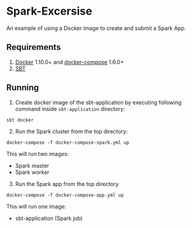 # Spark-Excersise
An example of using a Docker image to create and submit a Spark App.

## Requirements
1. [Docker](https://docs.docker.com/engine/installation/) 1.10.0+ and [docker-compose](https://docs.docker.com/compose/) 1.6.0+
2. [SBT](http://www.scala-sbt.org/)

## Running
1. Create docker image of the sbt-application by executing following command inside ``sbt-application`` directory:

```sbt docker```

2. Run the Spark cluster from the top directory:

```docker-compose -f docker-compose-spark.yml up```

This will run two images: 
- Spark master
- Spark worker

3. Run the Spark app from the top directory

```docker-compose -f docker-compose-app.yml up```

This will run one image: 
- sbt-application (Spark job)